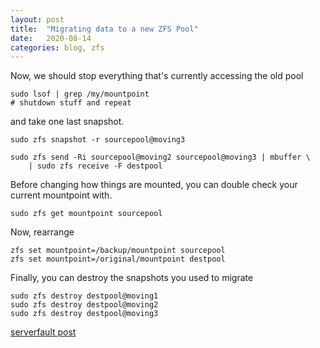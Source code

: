 ```yaml
---
layout: post
title:  "Migrating data to a new ZFS Pool"
date:   2020-08-14
categories: blog, zfs
---
```



Now, we should stop everything that's currently accessing the old pool 

```
sudo lsof | grep /my/mountpoint
# shutdown stuff and repeat
```

and take one last snapshot.

```
sudo zfs snapshot -r sourcepool@moving3

sudo zfs send -Ri sourcepool@moving2 sourcepool@moving3 | mbuffer \
    | sudo zfs receive -F destpool
```

Before changing how things are mounted, you can double check your current mountpoint with.

```
sudo zfs get mountpoint sourcepool 
```

Now, rearrange 
```
zfs set mountpoint=/backup/mountpoint sourcepool
zfs set mountpoint=/original/mountpoint destpool
```


Finally, you can destroy the snapshots you used to migrate

```
sudo zfs destroy destpool@moving1
sudo zfs destroy destpool@moving2
sudo zfs destroy destpool@moving3
```


[serverfault post](https://serverfault.com/questions/88638/moving-a-zfs-filesystem-from-one-pool-to-another)

